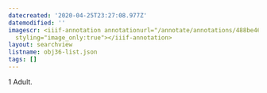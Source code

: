 ```yaml
---
datecreated: '2020-04-25T23:27:08.977Z'
datemodified: ''
imagescr: <iiif-annotation annotationurl="/annotate/annotations/488be464-874c-11ea-bdec-5254008afee6.json"
  styling="image_only:true"></iiif-annotation>
layout: searchview
listname: obj36-list.json
tags: []
---
```

1 Adult.